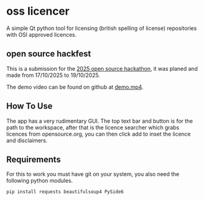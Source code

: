 # oss licencer

A simple Qt python tool for licensing (british spelling of license) repositories with OSI approved licences.

## open source hackfest

This is a submission for the [2025 open source hackathon](https://open-source-hackfest-26947.devpost.com/), it was planed and made from 17/10/2025 to 19/10/2025.

The demo video can be found on github at [demo.mp4]().

## How To Use

The app has a very rudimentary GUI. The top text bar and button is for the path to the workspace, after that is the licence searcher which grabs licences from opensource.org, you can then click add to inset the licence and disclaimers.

## Requirements

For this to work you must have git on your system, you also need the following python modules.

```pip install requests beautifulsoup4 PySide6```